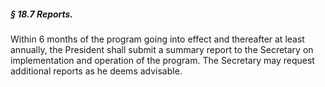 ##### § 18.7 Reports. #####

Within 6 months of the program going into effect and thereafter at least annually, the President shall submit a summary report to the Secretary on implementation and operation of the program. The Secretary may request additional reports as he deems advisable.